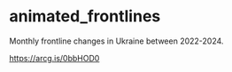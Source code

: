 # animated_frontlines
Monthly frontline changes in Ukraine between 2022-2024.

https://arcg.is/0bbHOD0
